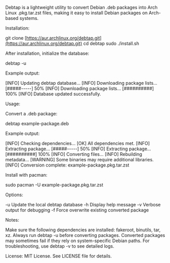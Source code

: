 Debtap is a lightweight utility to convert Debian .deb packages into Arch Linux .pkg.tar.zst files, making it easy to install Debian packages on Arch-based systems.

Installation:

git clone [https://aur.archlinux.org/debtap.git](https://aur.archlinux.org/debtap.git)
cd debtap
sudo ./install.sh

After installation, initialize the database:

debtap -u

Example output:

\[INFO] Updating debtap database...
\[INFO] Downloading package lists... \[#####-----] 50%
\[INFO] Downloading package lists... \[##########] 100%
\[INFO] Database updated successfully.

Usage:

Convert a .deb package:

debtap example-package.deb

Example output:

\[INFO] Checking dependencies...
\[OK] All dependencies met.
\[INFO] Extracting package... \[#####-----] 50%
\[INFO] Extracting package... \[##########] 100%
\[INFO] Converting files...
\[INFO] Rebuilding metadata...
\[WARNING] Some binaries may require additional libraries.
\[INFO] Conversion complete: example-package.pkg.tar.zst

Install with pacman:

sudo pacman -U example-package.pkg.tar.zst

Options:

-u  Update the local debtap database
-h  Display help message
-v  Verbose output for debugging
-f  Force overwrite existing converted package

Notes:

Make sure the following dependencies are installed: fakeroot, binutils, tar, xz.
Always run debtap -u before converting packages.
Converted packages may sometimes fail if they rely on system-specific Debian paths.
For troubleshooting, use debtap -v to see detailed logs.

License: MIT License. See LICENSE file for details.

